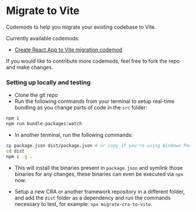 # Migrate to Vite

Codemods to help you migrate your existing codebase to Vite.

Currently available codemods:

-   [Create React App to Vite migration codemod](./src/cra/README.md)

If you would like to contribute more codemods, feel free to fork the repo and make changes.

### Setting up locally and testing

-   Clone the git repo
-   Run the following commands from your terminal to setup real-time bundling as you change parts of code in the `src` folder:

```bash
npm i
npm run bundle-packages:watch
```

-   In another terminal, run the following commands:

```bash
cp package.json dist/package.json # or copy if you're using Windows Powershell
cd dist
npm i -g .
```

-   This will install the binaries present in `package.json` and symlink those binaries for any changes, these binaries can even be executed via `npx` now.

-   Setup a new CRA or another framework repository in a different folder, and add the `dist` folder as a dependency and run the commands necessary to test, for example: `npx migrate-cra-to-vite`.
